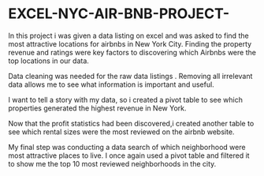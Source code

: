 # EXCEL-NYC-AIR-BNB-PROJECT-
In this project i was given a data listing on excel and was asked to find the most attractive locations for airbnbs in New York City. Finding the property revenue and ratings were key factors to discovering  which Airbnbs were the top locations in our data.

Data cleaning was needed for the raw data listings . Removing all irrelevant data allows me to see what information is important and useful.

I want to tell a story with my data, so i created a pivot table to see which properties generated the highest revenue in New York.

Now that the profit statistics had been discovered,i created another table to see which rental sizes were the most reviewed on the airbnb website.

My final step was conducting a data search of which neighborhood were most attractive places to live. I once again used a pivot table and filtered it to show me the top 10 most reviewed neighborhoods in the city.
